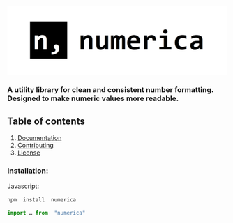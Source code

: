 ![Project Logo](.github/assets/logo.png)

### A utility library for clean and consistent number formatting. Designed to make numeric values more readable.

## Table of contents
1. [Documentation](https://numerica.js.org)
2. [Contributing](https://github.com/alyshukry/numerica?tab=contributing-ov-file#collaborating-guide)
3. [License](https://github.com/alyshukry/numerica?tab=MIT-1-ov-file)
### Installation:
Javascript:
```bash
npm  install  numerica
```
```js
import … from  "numerica"
```